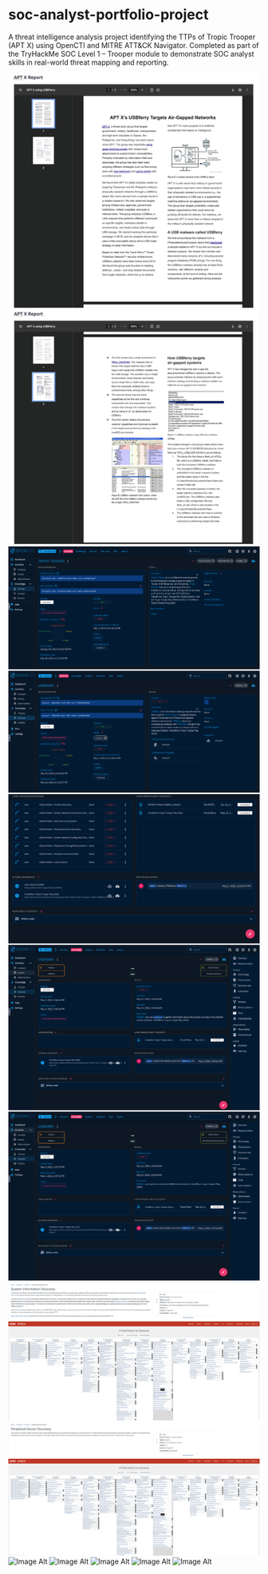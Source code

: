 # soc-analyst-portfolio-project
A threat intelligence analysis project identifying the TTPs of Tropic Trooper (APT X) using OpenCTI and MITRE ATT&amp;CK Navigator. Completed as part of the TryHackMe SOC Level 1 – Trooper module to demonstrate SOC analyst skills in real-world threat mapping and reporting.

 ![Image Alt](https://github.com/andre5Jr/soc-analyst-portfolio-project/blob/f40efe3a13f58ffe146525bc56a8a2fcb660dfe8/Task%201%20-%20Who's%20The%20Threat%3F.png) 
 ![Image Alt](https://github.com/andre5Jr/soc-analyst-portfolio-project/blob/0a130c6bff42fa161a23b9fafd41bd33117ae984/Task%201%20-%20Who's%20The%20Threat%3F%20Pt%202..png)
 ![Image Alt](https://github.com/andre5Jr/soc-analyst-portfolio-project/blob/9f73ed1070eb56370de1b8f33fa340ee214b7386/Task%201%20-%20Who's%20The%20Threat%3F%20Pt%203..png)
 ![Image Alt](https://github.com/andre5Jr/soc-analyst-portfolio-project/blob/f9aa1228a6da7886c9360311f2c00330ac30cfe7/Task%201%20-%20Identifying%20the%20Threat%20Actor.png)
 ![Image Alt](https://github.com/andre5Jr/soc-analyst-portfolio-project/blob/ddc0d9a3a9b20abcd5b4e3e690093c770b9414f1/Task%201%20-%20Identifying%20the%20Threat%20Actor%20Pt%202..png)
 ![Image Alt](https://github.com/andre5Jr/soc-analyst-portfolio-project/blob/263ba49c81a36d9627c25141b033b590f47f58e6/Task%202%20-%20Investigate%20the%20Threat%20-%20USBferry%20-%20Process%20Discovery..png) 
 ![Image Alt](https://github.com/andre5Jr/soc-analyst-portfolio-project/blob/e81b1d70fdd7313b277b4d557ff440d315002c3d/Task%202%20-%20Investigate%20the%20Threat%20-%20USBferry%20-%20Peripheral%20Device%20Discovery%20Pt%202..png)
 ![Image Alt](https://github.com/andre5Jr/soc-analyst-portfolio-project/blob/67f31a5887dcefc227114396b2d9c5bfc6cbef39/Task%203%20-%20T1082.png)
 ![Image Alt](https://github.com/andre5Jr/soc-analyst-portfolio-project/blob/238974c0699c2a5e4cfd48761fa16771e4948ffd/Task%203%20-%20T1082%20Pt%202.png)
 ![Image Alt](https://github.com/andre5Jr/soc-analyst-portfolio-project/blob/ac9bda776e60e435478da8bc748e1f430412427d/Task%203%20T1120.png)
 ![Image Alt](https://github.com/andre5Jr/soc-analyst-portfolio-project/blob/0fd565e9bae58a23cdbfd9e5148dbaf186815864/Task%203%20-%20T1120%20Pt%202..png)
 ![Image Alt]()
 ![Image Alt]()
 ![Image Alt]()
 ![Image Alt]()
 ![Image Alt]()









